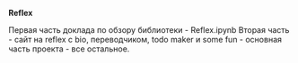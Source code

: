 **Reflex**

Первая часть доклада по обзору библиотеки - Reflex.ipynb
Вторая часть - сайт на reflex с bio, переводчиком, todo maker и some fun - основная часть проекта - все остальное. 
